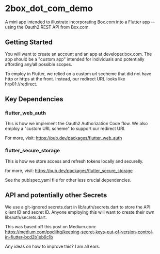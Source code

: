 # 2box_dot_com_demo

A mini app intended to illustrate incorporating Box.com into a Flutter app -- using the Oauth2 REST API from Box.com.

## Getting Started

You will want to create an account and an app at developer.box.com. The app should be a "custom app" intended for individuals and potentially affording any/all possible scopes.

To employ in Flutter, we relied on a custom url sceheme that did not have http or https at the front. Instead, our redirect URL looks like hrp01://redirect.

## Key Dependencies

### flutter_web_auth

This is how we implement the Oauth2 Authorization Code flow. We also employ a "custom URL scheme" to support our redirect URI.

For more, visit:
https://pub.dev/packages/flutter_web_auth


### flutter_secure_storage

This is how we store access and refresh tokens locally and securelly.

for more, visit:
https://pub.dev/packages/flutter_secure_storage

See the publspec.yaml file for other less crucial dependencies.

## API and potentially other Secrets

We use a git-ignored secrets.dart in lib/auth/secrets.dart to store the API client ID and secret ID.
Anyone employing this will want to create their own lib/auth/secrets.dart. 

This was based off this post on Medium.com:
https://medium.com/podiihq/keeping-secret-keys-out-of-version-control-in-flutter-bcd2b1eb9c1b

Any ideas on how to improve this? I am all ears.